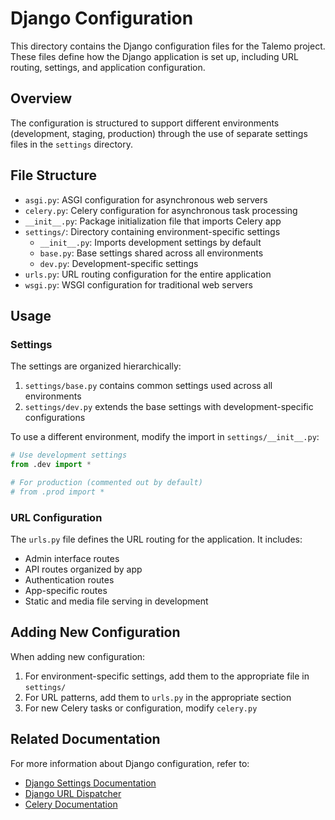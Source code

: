# Django Configuration

This directory contains the Django configuration files for the Talemo project. These files define how the Django application is set up, including URL routing, settings, and application configuration.

## Overview

The configuration is structured to support different environments (development, staging, production) through the use of separate settings files in the `settings` directory.

## File Structure

- `asgi.py`: ASGI configuration for asynchronous web servers
- `celery.py`: Celery configuration for asynchronous task processing
- `__init__.py`: Package initialization file that imports Celery app
- `settings/`: Directory containing environment-specific settings
  - `__init__.py`: Imports development settings by default
  - `base.py`: Base settings shared across all environments
  - `dev.py`: Development-specific settings
- `urls.py`: URL routing configuration for the entire application
- `wsgi.py`: WSGI configuration for traditional web servers

## Usage

### Settings

The settings are organized hierarchically:

1. `settings/base.py` contains common settings used across all environments
2. `settings/dev.py` extends the base settings with development-specific configurations

To use a different environment, modify the import in `settings/__init__.py`:

```python
# Use development settings
from .dev import *

# For production (commented out by default)
# from .prod import *
```

### URL Configuration

The `urls.py` file defines the URL routing for the application. It includes:

- Admin interface routes
- API routes organized by app
- Authentication routes
- App-specific routes
- Static and media file serving in development

## Adding New Configuration

When adding new configuration:

1. For environment-specific settings, add them to the appropriate file in `settings/`
2. For URL patterns, add them to `urls.py` in the appropriate section
3. For new Celery tasks or configuration, modify `celery.py`

## Related Documentation

For more information about Django configuration, refer to:

- [Django Settings Documentation](https://docs.djangoproject.com/en/4.2/topics/settings/)
- [Django URL Dispatcher](https://docs.djangoproject.com/en/4.2/topics/http/urls/)
- [Celery Documentation](https://docs.celeryproject.org/en/stable/django/first-steps-with-django.html)